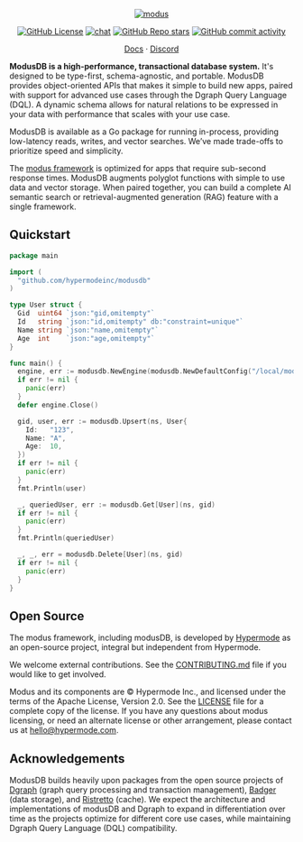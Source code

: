 <div align="center">

[![modus](https://github.com/user-attachments/assets/1a6020bd-d041-4dd0-b4a9-ce01dc015b65)](https://github.com/hypermodeinc/modusdb)

[![GitHub License](https://img.shields.io/github/license/hypermodeinc/modusdb)](https://github.com/hypermodeinc/modusdb?tab=Apache-2.0-1-ov-file#readme)
[![chat](https://img.shields.io/discord/1267579648657850441)](https://discord.gg/NJQ4bJpffF)
[![GitHub Repo stars](https://img.shields.io/github/stars/hypermodeinc/modusdb)](https://github.com/hypermodeinc/modusdb/stargazers)
[![GitHub commit activity](https://img.shields.io/github/commit-activity/m/hypermodeinc/modusdb)](https://github.com/hypermodeinc/modusdb/commits/main/)

</div>

<p align="center">
   <a href="https://docs.hypermode.com/">Docs</a>
   <span> · </span>
   <a href="https://discord.gg/4z4GshR7fq">Discord</a>
<p>

**ModusDB is a high-performance, transactional database system.** It's designed to be type-first,
schema-agnostic, and portable. ModusDB provides object-oriented APIs that makes it simple to build
new apps, paired with support for advanced use cases through the Dgraph Query Language (DQL). A
dynamic schema allows for natural relations to be expressed in your data with performance that
scales with your use case.

ModusDB is available as a Go package for running in-process, providing low-latency reads, writes,
and vector searches. We’ve made trade-offs to prioritize speed and simplicity.

The [modus framework](https://github.com/hypermodeinc/modus) is optimized for apps that require
sub-second response times. ModusDB augments polyglot functions with simple to use data and vector
storage. When paired together, you can build a complete AI semantic search or retrieval-augmented
generation (RAG) feature with a single framework.

## Quickstart

```go
package main

import (
  "github.com/hypermodeinc/modusdb"
)

type User struct {
  Gid  uint64 `json:"gid,omitempty"`
  Id   string `json:"id,omitempty" db:"constraint=unique"`
  Name string `json:"name,omitempty"`
  Age  int    `json:"age,omitempty"`
}

func main() {
  engine, err := modusdb.NewEngine(modusdb.NewDefaultConfig("/local/modusdb"))
  if err != nil {
    panic(err)
  }
  defer engine.Close()

  gid, user, err := modusdb.Upsert(ns, User{
    Id:   "123",
    Name: "A",
    Age:  10,
  })
  if err != nil {
    panic(err)
  }
  fmt.Println(user)

  _, queriedUser, err := modusdb.Get[User](ns, gid)
  if err != nil {
    panic(err)
  }
  fmt.Println(queriedUser)

  _, _, err = modusdb.Delete[User](ns, gid)
  if err != nil {
    panic(err)
  }
}
```

## Open Source

The modus framework, including modusDB, is developed by [Hypermode](https://hypermode.com/) as an
open-source project, integral but independent from Hypermode.

We welcome external contributions. See the [CONTRIBUTING.md](./CONTRIBUTING.md) file if you would
like to get involved.

Modus and its components are © Hypermode Inc., and licensed under the terms of the Apache License,
Version 2.0. See the [LICENSE](./LICENSE) file for a complete copy of the license. If you have any
questions about modus licensing, or need an alternate license or other arrangement, please contact
us at <hello@hypermode.com>.

## Acknowledgements

ModusDB builds heavily upon packages from the open source projects of
[Dgraph](https://github.com/hypermodeinc/dgraph) (graph query processing and transaction
management), [Badger](https://github.com/dgraph-io/badger) (data storage), and
[Ristretto](https://github.com/dgraph-io/ristretto) (cache). We expect the architecture and
implementations of modusDB and Dgraph to expand in differentiation over time as the projects
optimize for different core use cases, while maintaining Dgraph Query Language (DQL) compatibility.
